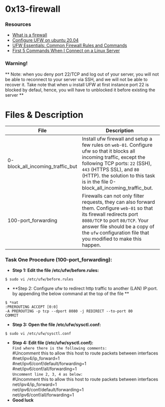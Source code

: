 # 0x13-firewall

### Resources
- [What is a firewall](https://en.wikipedia.org/wiki/Firewall_%28computing%29)
- [Configure UFW on ubuntu 20.04](https://www.digitalocean.com/community/tutorials/how-to-set-up-a-firewall-with-ufw-on-ubuntu-20-04)
- [UFW Essentials: Common Firewall Rules and Commands](https://www.digitalocean.com/community/tutorials/ufw-essentials-common-firewall-rules-and-commands)
- [First 5 Commands When I Connect on a Linux Server](https://www.linux.com/training-tutorials/first-5-commands-when-i-connect-linux-server/)


### Warning!
** Note: when you deny port 22/TCP and log out of your server, you will not be able to reconnect to your server via SSH, and we will not be able to recover it. Take note that when u install UFW at first instance port 22 is blocked by defaul, hence, you will have to unblocked it before existing the server **

# Files & Description
| File | Description|
|------|------------|
|0-block_all_incoming_traffic_but| Install ufw firewall and setup a few rules on ``web-01``. Configure ufw so that it blocks all incoming traffic, except the following TCP ports: ``22`` (SSH), ``443`` (HTTPS SSL), and ``80`` (HTTP). the solution to this task is in the file 0-block_all_incoming_traffic_but.|
|100-port_forwarding | Firewalls can not only filter requests, they can also forward them. Configure ``web-01`` so that its firewall redirects port ``8080/TCP`` to port ``80/TCP``. Your answer file should be a copy of the ``ufw`` configuration file that you modified to make this happen.|

### Task One Procedure (100-port_forwarding):
- **Step 1: Edit the file /etc/ufw/before.rules:**
```
$ sudo vi /etc/ufw/before.rules
```
- **Step 2: Configure ufw to redirect http traffic to another (LAN) IP:port. by appending the below command at the top of the file **
```
$ *nat
:PREROUTING ACCEPT [0:0]
-A PREROUTING -p tcp --dport 8080 -j REDIRECT --to-port 80
COMMIT
```
- **Step 3: Open the file /etc/ufw/sysctl.conf:**
```
$ sudo vi /etc/ufw/sysctl.conf
```
- **Step 4: Edit file (/etc/ufw/sysctl.conf):** <br>
``Find where there is the following comments:``<br>
#Uncomment this to allow this host to route packets between interfaces<br>
#net/ipv4/ip_forward=1<br>
#net/ipv6/conf/default/forwarding=1<br>
#net/ipv6/conf/all/forwarding=1<br>
``Uncomment line 2, 3, 4 as below:``<br>
#Uncomment this to allow this host to route packets between interfaces<br>
net/ipv4/ip_forward=1<br>
net/ipv6/conf/default/forwarding=1<br>
net/ipv6/conf/all/forwarding=1
- **Good luck**
